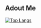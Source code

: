 ## Adout Me

[![Top Langs](https://github-readme-stats.vercel.app/api/top-langs/?username=tbclinic)](https://github.com/anuraghazra/github-readme-stats)
